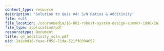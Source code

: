 ```yaml
---
content_type: resource
description: 'Solution to Quiz #4: S/N Ratios & Additivity'
file: null
file_location: /coursemedia/16-881-robust-system-design-summer-1998/2a1abd16feaefd5871da321ff8304657_q4_additivity_soln.pdf
file_type: application/pdf
resourcetype: Document
title: q4_additivity_soln.pdf
uid: 2a1abd16-feae-fd58-71da-321ff8304657
---
```

